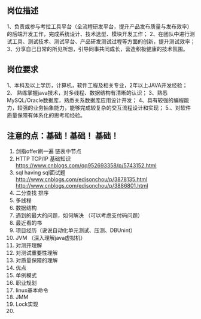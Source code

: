 

## 岗位描述

1、负责或参与考拉工具平台（全流程研发平台，提升产品发布质量与发布效率）的后端开发工作，完成系统设计、技术选型、模块开发工作；
2、在团队中进行测试工具、测试技术、测试平台、产品研发测试过程等方面的创新，提升测试效率；
3、分享自己日常的所见所想，引导同事共同成长，营造积极健康的技术氛围。

## 岗位要求

1、本科及以上学历，计算机，软件工程及相关专业，2年以上JAVA开发经验；
2、 熟练掌握java技术，对多线程、数据结构有清晰的认识；
3、熟悉MySQL/Oracle数据库，熟悉关系数据库应用设计开发；
4、具有较强的编程能力，较强的业务抽象能力，能够完成较复杂的交互流程设计和实现；
5.、对软件质量保障有体系化的思考和经验。



## 注意的点：基础！基础！ 基础！

1. 剑指offer刷一遍  链表中节点
2. HTTP TCP/IP 基础知识   https://www.cnblogs.com/qq952693358/p/5743152.html
3. sql  having  sql面试题  http://www.cnblogs.com/edisonchou/p/3878135.html  http://www.cnblogs.com/edisonchou/p/3886801.html
4. 二分查找 排序
5. 多线程
6. 数据结构
7. 遇到的最大的问题，如何解决 （可以考虑支付码问题）
8. 最近看的书
9. 项目经历（说说自动化单元测试、压测、DBUnint）
10. JVM （深入理解java虚拟机）
11. 对测开理解
12. 对测试重要性理解
13. 对质量保障的理解
14. 优点
15. 单例模式
16. 职业规划
17. linux基本命令
18. JMM
19. Lock实现
20. 


